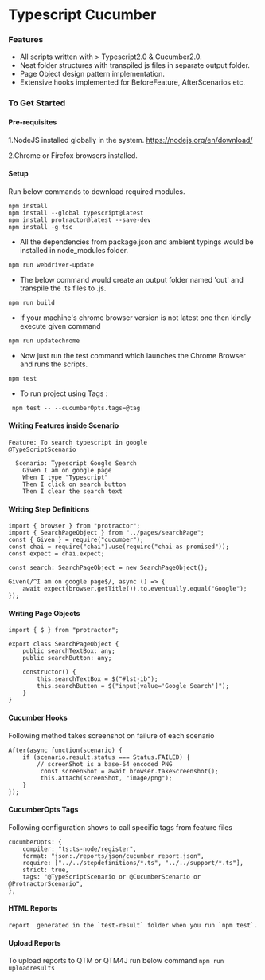 # Typescript Cucumber
### Features
* All scripts written with > Typescript2.0 & Cucumber2.0.
* Neat folder structures with transpiled js files in separate output folder.
* Page Object design pattern implementation.
* Extensive hooks implemented for BeforeFeature, AfterScenarios etc.


### To Get Started

#### Pre-requisites
1.NodeJS installed globally in the system.
https://nodejs.org/en/download/

2.Chrome or Firefox browsers installed.

#### Setup

Run below commands to download required modules.

```
npm install
npm install --global typescript@latest
npm install protractor@latest --save-dev
npm install -g tsc
```
* All the dependencies from package.json and ambient typings would be installed in node_modules folder.

```
npm run webdriver-update
```

* The below command would create an output folder named 'out' and transpile the .ts files to .js.
```
npm run build
```

* If your machine's chrome browser version is not latest one then kindly execute given command

```
npm run updatechrome
```


* Now just run the test command which launches the Chrome Browser and runs the scripts.
```
npm test
```
* To run project using Tags :
```
 npm test -- --cucumberOpts.tags=@tag
```
#### Writing Features inside Scenario
```
Feature: To search typescript in google
@TypeScriptScenario

  Scenario: Typescript Google Search
    Given I am on google page
    When I type "Typescript"
    Then I click on search button
    Then I clear the search text
```
#### Writing Step Definitions

```
import { browser } from "protractor";
import { SearchPageObject } from "../pages/searchPage";
const { Given } = require("cucumber");
const chai = require("chai").use(require("chai-as-promised"));
const expect = chai.expect;

const search: SearchPageObject = new SearchPageObject();

Given(/^I am on google page$/, async () => {
    await expect(browser.getTitle()).to.eventually.equal("Google");
});
```

#### Writing Page Objects
```
import { $ } from "protractor";

export class SearchPageObject {
    public searchTextBox: any;
    public searchButton: any;

    constructor() {
        this.searchTextBox = $("#lst-ib");
        this.searchButton = $("input[value='Google Search']");
    }
}
```
#### Cucumber Hooks
Following method takes screenshot on failure of each scenario
```
After(async function(scenario) {
    if (scenario.result.status === Status.FAILED) {
        // screenShot is a base-64 encoded PNG
         const screenShot = await browser.takeScreenshot();
         this.attach(screenShot, "image/png");
    }
});
```
#### CucumberOpts Tags
Following configuration shows to call specific tags from feature files
```
cucumberOpts: {
    compiler: "ts:ts-node/register",
    format: "json:./reports/json/cucumber_report.json",
    require: ["../../stepdefinitions/*.ts", "../../support/*.ts"],
    strict: true,
    tags: "@TypeScriptScenario or @CucumberScenario or @ProtractorScenario",
},
```
#### HTML Reports
```
report  generated in the `test-result` folder when you run `npm test`.
```


#### Upload Reports
To upload reports to QTM or QTM4J run below command
`npm run uploadresults`
